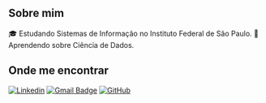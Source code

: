 ## Sobre mim

🎓 Estudando Sistemas de Informação no Instituto Federal de São Paulo.
🌱 Aprendendo sobre Ciência de Dados.

## Onde me encontrar

[![Linkedin](https://img.shields.io/badge/-diegorbastos-blue?style=flat-square&logo=Linkedin&logoColor=white&link=https://www.linkedin.com/in/diegorbastos/)](https://www.linkedin.com/in/diegorbastos/)
[![Gmail Badge](https://img.shields.io/badge/-b.diieego@gmail.com-006bed?style=flat-square&logo=Gmail&logoColor=white&link=mailto:b.diieego@gmail.com)](mailto:b.diieego@gmail.com)
[![GitHub](https://img.shields.io/github/followers/diegorbastos?label=follow&style=social)](https://github.com/diegorbastos)
